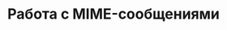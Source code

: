 ---
title: Работа с MIME-сообщениями
type: docs
weight: 10
url: /java/working-with-mime-messages/
---